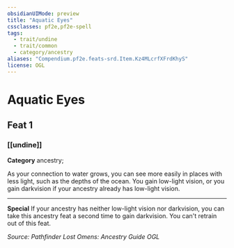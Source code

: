 ```yaml
---
obsidianUIMode: preview
title: "Aquatic Eyes"
cssclasses: pf2e,pf2e-spell
tags:
  - trait/undine
  - trait/common
  - category/ancestry
aliases: "Compendium.pf2e.feats-srd.Item.Kz4MLcrfXFrdKhyS"
license: OGL
---
```

# Aquatic Eyes
## Feat 1
### [[undine]]

**Category** ancestry; 




As your connection to water grows, you can see more easily in places with less light, such as the depths of the ocean. You gain low-light vision, or you gain darkvision if your ancestry already has low-light vision.

* * *

**Special** If your ancestry has neither low-light vision nor darkvision, you can take this ancestry feat a second time to gain darkvision. You can't retrain out of this feat.

*Source: Pathfinder Lost Omens: Ancestry Guide*
*OGL*